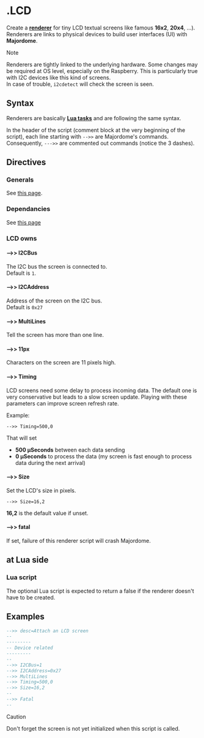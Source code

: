 # .LCD
Create a **[renderer](Renderer.md)** for tiny LCD textual screens like famous **16x2**, **20x4**, ...).<br>
Renderers are links to physical devices to build user interfaces (UI) with **Majordome**.

> [!NOTE]
> Renderers are tightly linked to the underlying hardware. Some changes may be required at OS level, especially on the Raspberry. This is particularly true with I2C devices like this kind of screens.<br>
> In case of trouble, `i2cdetect` will check the screen is seen.

## Syntax

Renderers are basically **[Lua tasks](../Task(lua).md)** and are following the same syntax.

In the header of the script (comment block at the very beginning of the script), each line starting with `-->>` are Majordome's commands.<br>
Consequently, `--->>` are commented out commands (notice the 3 dashes).

## Directives

### Generals
See [this page](Headers%20and%20Shared%20Directives.md#general-directives).
### Dependancies
See [this page](Headers%20and%20Shared%20Directives.md#dependancies)

### LCD owns
#### -->> I2CBus 
The I2C bus the screen is connected to.<br>
Default is `1`.

#### -->> I2CAddress
Address of the screen on the I2C bus.<br>
Default is `0x27`

#### -->> MultiLines
Tell the screen has more than one line.

#### -->> 11px
Characters on the screen are 11 pixels high.

#### -->> Timing
LCD screens need some delay to process incoming data. The default one is very conservative but leads to a slow screen update. Playing with these parameters can improve screen refresh rate.

Example:
```
-->> Timing=500,0
```

That will set 

- **500 µSeconds** between each data sending
- **0 µSeconds** to process the data (my screen is fast enough to process data during the next arrival)

#### -->> Size
Set the LCD's size in pixels.<br>
```
-->> Size=16,2
```
**16,2** is the default value if unset.

#### -->> fatal
If set, failure of this renderer script will crash Majordome.

## at Lua side
### Lua script
The optional Lua script is expected to return a false if the renderer doesn't have to be created.

## Examples

```lua
-->> desc=Attach an LCD screen
--
---------
-- Device related
---------
--
-->> I2CBus=1
-->> I2CAddress=0x27
-->> MultiLines
-->> Timing=500,0
-->> Size=16,2
--
-->> Fatal
--
```

> [!CAUTION]
> Don't forget the screen is not yet initialized when this script is called.
